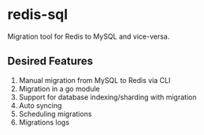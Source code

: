 # redis-sql 

Migration tool for Redis to MySQL and vice-versa.

## Desired Features

1. Manual migration from MySQL to Redis via CLI
2. Migration in a go module
3. Support for database indexing/sharding with migration
4. Auto syncing
5. Scheduling migrations
6. Migrations logs